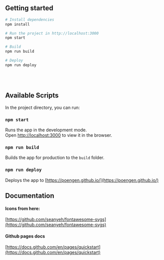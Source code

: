 ## Getting started

```bash
# Install dependencies
npm install

# Run the project in http://localhost:3000
npm start

# Build
npm run build

# Deploy
npm run deploy
```

</br>
</br>

## Available Scripts

In the project directory, you can run:

### `npm start`

Runs the app in the development mode.<br />
Open [http://localhost:3000](http://localhost:3000) to view it in the browser.
<br />

### `npm run build`

Builds the app for production to the `build` folder.<br />

### `npm run deploy`

Deploys the app to [https://poengen.github.io/](https://poengen.github.io/)
<br />

## Documentation

#### Icons from here:

[https://github.com/seanyeh/fontawesome-svgs](https://github.com/seanyeh/fontawesome-svgs)

#### Github pages docs

[https://docs.github.com/en/pages/quickstart](https://docs.github.com/en/pages/quickstart)
